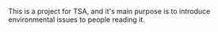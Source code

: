 This is a project for TSA, and it's main purpose is to introduce environmental issues to people reading it.
